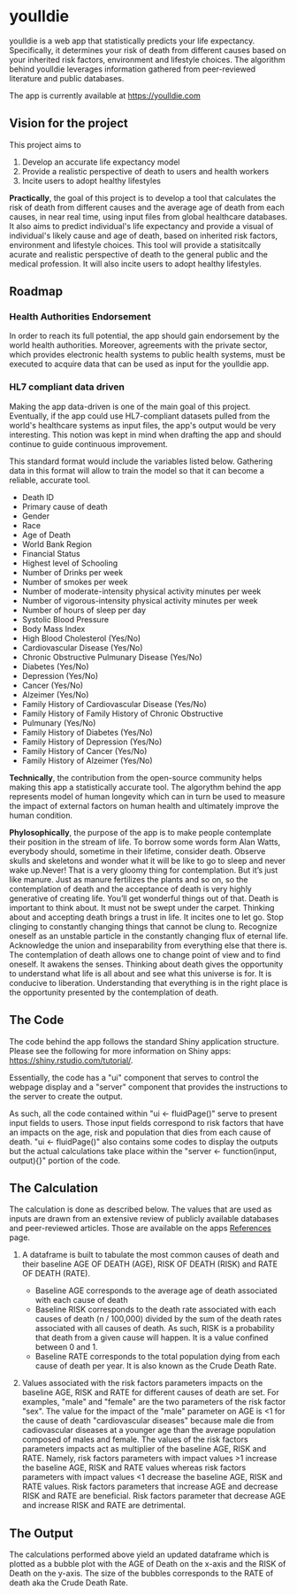 # youlldie

youlldie is a web app that statistically predicts your life expectancy. Specifically, it determines your risk of death from different causes based on your inherited risk factors, environment and lifestyle choices. The algorithm behind youlldie leverages information gathered from peer-reviewed literature and public databases.

The app is currently available at https://youlldie.com

## Vision for the project

This project aims to 
1. Develop an accurate life expectancy model
2. Provide a realistic perspective of death to users and health workers
3. Incite users to adopt healthy lifestyles

**Practically**, the goal of this project is to develop a tool that calculates the risk of death from different causes and the average age of death from each causes, in near real time, using input files from global healthcare databases. It also aims to predict individual's life expectancy and provide a visual of individual's likely cause and age of death, based on inherited risk factors, environment and lifestyle choices. This tool will provide a statisitcally acurate and realistic perspective of death to the general public and the medical profession. It will also incite users to adopt healthy lifestyles.

## Roadmap

### Health Authorities Endorsement

In order to reach its full potential, the app should gain endorsement by the world health authorities. Moreover, agreements with the private sector, which provides electronic health systems to public health systems, must be executed to acquire data that can be used as input for the youlldie app.

### HL7 compliant data driven

Making the app data-driven is one of the main goal of this project. Eventually, if the app could use HL7-compliant datasets pulled from the world's healthcare systems as input files, the app's output would be very interesting. This notion was kept in mind when drafting the app and should continue to guide continuous improvement.

This standard format would include the variables listed below. Gathering data in this format will allow to train the model so that it can become a reliable, accurate tool.

* Death ID
* Primary cause of death
* Gender
* Race
* Age of Death
* World Bank Region
* Financial Status
* Highest level of Schooling
* Number of Drinks per week
* Number of smokes per week
* Number of moderate-intensity physical activity minutes per week
* Number of vigorous-intensity physical activity minutes per week
* Number of hours of sleep per day
* Systolic Blood Pressure
* Body Mass Index	
* High Blood Cholesterol (Yes/No)
* Cardiovascular Disease (Yes/No)
* Chronic Obstructive Pulmunary Disease (Yes/No)
* Diabetes (Yes/No)
* Depression (Yes/No)
* Cancer (Yes/No)
* Alzeimer (Yes/No)
* Family History of Cardiovascular Disease (Yes/No)
* Family History of Family History of Chronic Obstructive
* Pulmunary (Yes/No)
* Family History of Diabetes (Yes/No)
* Family History of Depression (Yes/No)
* Family History of Cancer (Yes/No)
* Family History of Alzeimer (Yes/No)

**Technically**, the contribution from the open-source community helps making this app a statistically accurate tool. The algorythm behind the app represents model of human longevity which can in turn be used to measure the impact of external factors on human health and ultimately improve the human condition. 

**Phylosophically**, the purpose of the app is to make people contemplate their position in the stream of life. To borrow some words form Alan Watts, everybody should, sometime in their lifetime, consider death. Observe skulls and skeletons and wonder what it will be like to go to sleep and never wake up.Never! That is a very gloomy thing for contemplation. But it’s just like manure. Just as manure fertilizes the plants and so on, so the contemplation of death and the acceptance of death is very highly generative of creating life. You’ll get wonderful things out of that. Death is important to think about. It must not be swept under the carpet. Thinking about and accepting death brings a trust in life. It incites one to let go. Stop clinging to constantly changing things that cannot be clung to. Recognize oneself as an unstable particle in the constantly changing flux of eternal life. Acknowledge the union and inseparability from everything else that there is. The contemplation of death allows one to change point of view and to find oneself. It awakens the senses. Thinking about death gives the opportunity to understand what life is all about and see what this universe is for. It is conducive to liberation. Understanding that everything is in the right place is the opportunity presented by the contemplation of death.

## The Code

The code behind the app follows the standard Shiny application structure. Please see the following for more information on Shiny apps: https://shiny.rstudio.com/tutorial/.

Essentially, the code has a "ui" component that serves to control the webpage display and a "server" component that provides the instructions to the server to create the output.

As such, all the code contained within "ui <- fluidPage()" serve to present input fields to users. Those input fields correspond to risk factors that have an impacts on the age, risk and population that dies from each cause of death. "ui <- fluidPage()" also contains some codes to display the outputs but the actual calculations take place within the "server <- function(input, output){}" portion of the code.

## The Calculation

The calculation is done as described below. The values that are used as inputs are drawn from an extensive review of publicly available databases and peer-reviewed articles. Those are available on the apps [References](https://youlldie.com/references/) page.

1. A dataframe is built to tabulate the most common causes of death and their baseline AGE OF DEATH (AGE), RISK OF DEATH (RISK) and RATE OF DEATH (RATE). 
    * Baseline AGE corresponds to the average age of death associated with each cause of death 
    * Baseline RISK corresponds to the death rate associated with each causes of death (n / 100,000) divided by the sum of the death rates associated with all causes of death. As such, RISK is a probability that death from a given cause will happen. It is a value confined between 0 and 1.  
    * Baseline RATE corresponds to the total population dying from each cause of death per year. It is also known as the Crude Death Rate.    

2. Values associated with the risk factors parameters impacts on the baseline AGE, RISK and RATE for different causes of death are set. For examples, "male" and "female" are the two parameters of the risk factor "sex". The value for the impact of the "male" parameter on AGE is <1 for the cause of death "cardiovascular diseases" because male die from cadiovascular diseases at a younger age than the average population composed of males and female. The values of the risk factors parameters impacts act as multiplier of the baseline AGE, RISK and RATE. Namely, risk factors parameters with impact values >1 increase the baseline AGE, RISK and RATE values whereas risk factors parameters with impact values <1 decrease the baseline AGE, RISK and RATE values. Risk factors parameters that increase AGE and decrease RISK and RATE are beneficial. Risk factors parameter that decrease AGE and increase RISK and RATE are detrimental. 

## The Output

The calculations performed above yield an updated dataframe which is plotted as a bubble plot with the AGE of Death on the x-axis and the RISK of Death on the y-axis. The size of the bubbles corresponds to the RATE of death aka the Crude Death Rate.
